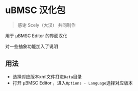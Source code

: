 # uBMSC 汉化包
> 感谢 Scely（大汉） 共同制作

用于 μBMSC Editor 的界面汉化

对一些抽象功能加入了说明

## 用法
- 选择对应版本xml文件打进`Data`目录
- 打开 μBMSC Editor ，进入`Options - Language`选择对应版本
